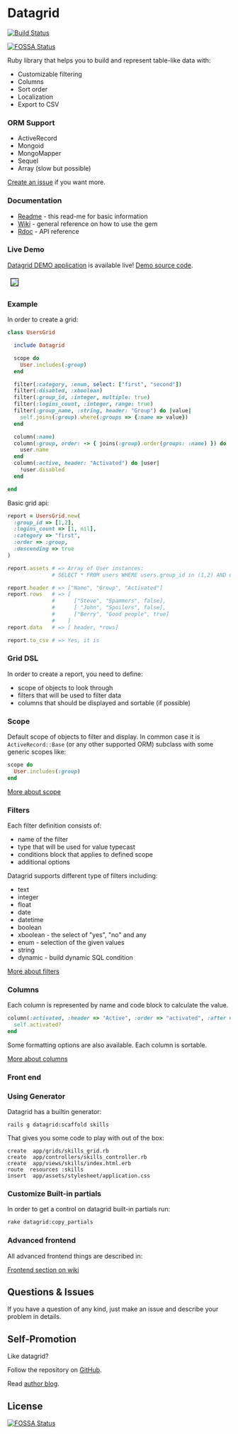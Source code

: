 # Datagrid

[![Build Status](https://travis-ci.org/bogdan/datagrid.svg?branch=master)](https://travis-ci.org/bogdan/datagrid)

[![FOSSA Status](https://app.fossa.io/api/projects/git%2Bgithub.com%2Fbogdan%2Fdatagrid.svg?type=shield)](https://app.fossa.io/projects/git%2Bgithub.com%2Fbogdan%2Fdatagrid?ref=badge_shield)

Ruby library that helps you to build and represent table-like data with:

* Customizable filtering
* Columns
* Sort order
* Localization
* Export to CSV

### ORM Support

* ActiveRecord
* Mongoid
* MongoMapper
* Sequel
* Array (slow but possible)

[Create an issue](https://github.com/bogdan/datagrid/issues/new) if you want more.


### Documentation

* [Readme](/Readme.markdown) - this read-me for basic information
* [Wiki](https://github.com/bogdan/datagrid/wiki) - general reference on how to use the gem
* [Rdoc](https://rubydoc.info/gems/datagrid) - API reference

### Live Demo

[Datagrid DEMO application](http://datagrid.herokuapp.com) is available live!
[Demo source code](https://github.com/bogdan/datagrid-demo).

<img src="http://datagrid.herokuapp.com/datagrid_demo_screenshot.png" style="margin: 7px; border: 1px solid black">

### Example

In order to create a grid:

``` ruby
class UsersGrid

  include Datagrid

  scope do
    User.includes(:group)
  end

  filter(:category, :enum, select: ["first", "second"])
  filter(:disabled, :xboolean)
  filter(:group_id, :integer, multiple: true)
  filter(:logins_count, :integer, range: true)
  filter(:group_name, :string, header: "Group") do |value|
    self.joins(:group).where(:groups => {:name => value})
  end

  column(:name)
  column(:group, order: -> { joins(:group).order(groups: :name) }) do |user|
    user.name
  end
  column(:active, header: "Activated") do |user|
    !user.disabled
  end

end
```

Basic grid api:

``` ruby
report = UsersGrid.new(
  :group_id => [1,2], 
  :logins_count => [1, nil],
  :category => "first",
  :order => :group,
  :descending => true
)

report.assets # => Array of User instances:
              # SELECT * FROM users WHERE users.group_id in (1,2) AND users.logins_count >= 1 AND users.category = 'first' ORDER BY groups.name DESC

report.header # => ["Name", "Group", "Activated"]
report.rows   # => [
              #      ["Steve", "Spammers", false],
              #      [ "John", "Spoilers", false],
              #      ["Berry", "Good people", true]
              #    ]
report.data   # => [ header, *rows]

report.to_csv # => Yes, it is
```

### Grid DSL

In order to create a report, you need to define:

* scope of objects to look through
* filters that will be used to filter data
* columns that should be displayed and sortable (if possible)


### Scope

Default scope of objects to filter and display.
In common case it is `ActiveRecord::Base` (or any other supported ORM) subclass with some generic scopes like:

``` ruby
scope do
  User.includes(:group)
end
```

[More about scope](https://github.com/bogdan/datagrid/wiki/Scope)

### Filters

Each filter definition consists of:

* name of the filter
* type that will be used for value typecast
* conditions block that applies to defined scope
* additional options

Datagrid supports different type of filters including:

* text
* integer
* float
* date
* datetime
* boolean
* xboolean - the select of "yes", "no" and any
* enum - selection of the given values
* string
* dynamic - build dynamic SQL condition 

[More about filters](https://github.com/bogdan/datagrid/wiki/Filters)


### Columns

Each column is represented by name and code block to calculate the value.

``` ruby
column(:activated, :header => "Active", :order => "activated", :after => :name) do
  self.activated?
end
```

Some formatting options are also available.
Each column is sortable.

[More about columns](https://github.com/bogdan/datagrid/wiki/Columns)

### Front end

### Using Generator

Datagrid has a builtin generator:

```
rails g datagrid:scaffold skills
```

That gives you some code to play with out of the box:

```
create  app/grids/skills_grid.rb
create  app/controllers/skills_controller.rb
create  app/views/skills/index.html.erb
route  resources :skills
insert  app/assets/stylesheet/application.css
```

### Customize Built-in partials

In order to get a control on datagrid built-in partials run:

``` sh
rake datagrid:copy_partials
```

### Advanced frontend

All advanced frontend things are described in:

[Frontend section on wiki](https://github.com/bogdan/datagrid/wiki/Frontend)

## Questions & Issues

If you have a question of any kind, just make an issue and describe your problem in details.

## Self-Promotion

Like datagrid?

Follow the repository on [GitHub](https://github.com/bogdan/datagrid).

Read [author blog](http://gusiev.com).


## License
[![FOSSA Status](https://app.fossa.io/api/projects/git%2Bgithub.com%2Fbogdan%2Fdatagrid.svg?type=large)](https://app.fossa.io/projects/git%2Bgithub.com%2Fbogdan%2Fdatagrid?ref=badge_large)
